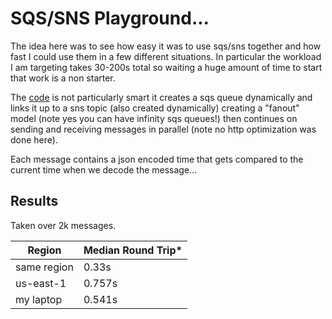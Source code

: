# SQS/SNS Playground...

The idea here was to see how easy it was to use sqs/sns together and how fast
I could use them in a few different situations. In particular the workload I am
targeting takes 30-200s total so waiting a huge amount of time to start that work
is a non starter.

The [code](/perf.js) is not particularly smart it creates a sqs queue
dynamically and links it up to a sns topic (also created dynamically) creating a
"fanout" model (note yes you can have infinity sqs queues!) then continues on
sending and receiving messages in parallel (note no http optimization was done here).

Each message contains a json encoded time that gets compared to the current time
when we decode the message...


## Results

Taken over 2k messages.

| Region | Median Round Trip* |
| -------| -------------------|
| same region | 0.33s |
| us-east-1 | 0.757s |
| my laptop | 0.541s |
